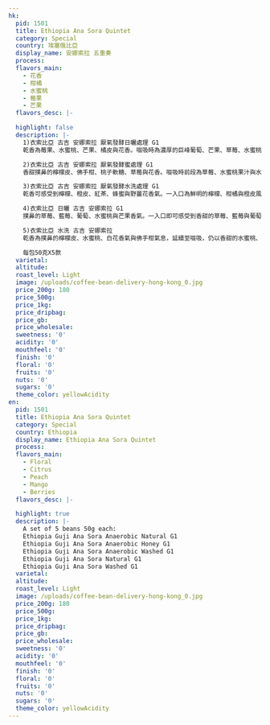 ```yaml
---
hk:
  pid: 1501
  title: Ethiopia Ana Sora Quintet
  category: Special
  country: 埃塞俄比亞
  display_name: 安娜索拉 五重奏
  process:
  flavors_main:
    - 花香
    - 柑橘
    - 水蜜桃
    - 莓果
    - 芒果
  flavors_desc: |-

  highlight: false
  description: |-
    1)衣索比亞 古吉 安娜索拉 厭氧發酵日曬處理 G1
    乾香為莓果、水蜜桃、芒果、橘皮與花香。啜吸時為濃厚的巨峰葡萄、芒果、草莓、水蜜桃果香風味，伴隨著橘皮、佛手柑與紫羅蘭氣息，風味渾厚飽滿且複雜。

    2)衣索比亞 古吉 安娜索拉 厭氧發酵蜜處理 G1
    香甜撲鼻的檸檬皮、佛手柑、桃子軟糖、草莓與花香。啜吸時前段為草莓、水蜜桃果汁與水果軟糖風味，緊接著浮現佛手柑與橙花香氣，後段帶有蜂蜜、檸檬草與薄荷涼感，口感柔美滑順，甜美迷人。

    3)衣索比亞 古吉 安娜索拉 厭氧發酵水洗處理 G1
    乾香可感受到檸檬、橙皮、紅茶、蜂蜜與野薑花香氣。一入口為鮮明的檸檬、柑橘與橙皮風味，夾帶著迷人野薑花香，後段是紅茶與香草植物氣息，質地乾淨，風味細緻飽滿。

    4)衣索比亞 日曬 古吉 安娜索拉 G1
    撲鼻的草莓、藍莓、葡萄、水蜜桃與芒果香氣。一入口即可感受到香甜的草莓、藍莓與葡萄汁風味，隨後浮現芒果與紫羅蘭馥郁花香，餘韻帶有水蜜桃與橙皮氣息，果香風味強勁飽滿，甜美迷人。

    5)衣索比亞 水洗 古吉 安娜索拉
    乾香為撲鼻的檸檬皮、水蜜桃、白花香氣與佛手柑氣息，延續至啜吸，仍以香甜的水蜜桃、白桃、檸檬皮與佛手柑為主調，夾帶著優雅的茉莉花香，餘韻帶有水蜜桃與伯爵紅茶香氣，酸值強勁，風味層次多變且飽滿複雜。

    每包50克X5款
  varietal:
  altitude:
  roast_level: Light
  image: /uploads/coffee-bean-delivery-hong-kong_0.jpg
  price_200g: 180
  price_500g:
  price_1kg:
  price_dripbag:
  price_gb:
  price_wholesale:
  sweetness: '0'
  acidity: '0'
  mouthfeel: '0'
  finish: '0'
  floral: '0'
  fruits: '0'
  nuts: '0'
  sugars: '0'
  theme_color: yellowAcidity
en:
  pid: 1501
  title: Ethiopia Ana Sora Quintet
  category: Special
  country: Ethiopia
  display_name: Ethiopia Ana Sora Quintet
  process:
  flavors_main:
    - Floral
    - Citrus
    - Peach
    - Mango
    - Berries
  flavors_desc: |-

  highlight: true
  description: |-
    A set of 5 beans 50g each:
    Ethiopia Guji Ana Sora Anaerobic Natural G1
    Ethiopia Guji Ana Sora Anaerobic Honey G1
    Ethiopia Guji Ana Sora Anaerobic Washed G1
    Ethiopia Guji Ana Sora Natural G1
    Ethiopia Guji Ana Sora Washed G1
  varietal:
  altitude:
  roast_level: Light
  image: /uploads/coffee-bean-delivery-hong-kong_0.jpg
  price_200g: 180
  price_500g:
  price_1kg:
  price_dripbag:
  price_gb:
  price_wholesale:
  sweetness: '0'
  acidity: '0'
  mouthfeel: '0'
  finish: '0'
  floral: '0'
  fruits: '0'
  nuts: '0'
  sugars: '0'
  theme_color: yellowAcidity
---
```

